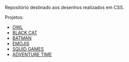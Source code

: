  
Repositório destinado aos desenhos realizados em CSS.

Projetos:
 - [OWL](https://github.com/marianapcorrea/CSS_Drawnings/tree/master/owl) 
- [BLACK CAT](https://github.com/marianapcorrea/CSS_Drawnings/blob/master/cat)
 - [BATMAN](https://github.com/marianapcorrea/CSS_Drawnings/tree/master/batman)
 - [EMOJIS](https://github.com/marianapcorrea/CSS_Drawnings/tree/master/Emojis) 
 - [SQUID GAMES](https://github.com/marianapcorrea/CSS_Drawnings/tree/master/squidGames)
 - [ADVENTURE TIME](https://github.com/marianapcorrea/CSS_Drawnings/tree/master/adventure_time)
